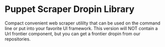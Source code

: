 # Puppet Scraper Dropin Library

Compact convenient web scraper utililty that can be used on the command line or put into your favorite UI framework. This version will NOT contain a Url frontier component, but you can get a frontier dropin from our repositories. 
